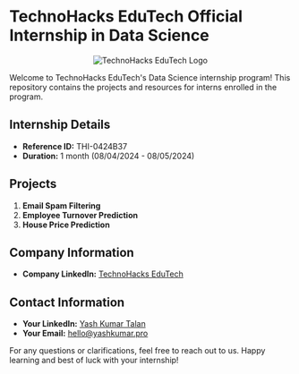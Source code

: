 # TechnoHacks EduTech Official Internship in Data Science

<div align="center">
  <img src="https://media.licdn.com/dms/image/C560BAQHbRc4KalclmA/company-logo_200_200/0/1676715857373?e=1724889600&v=beta&t=nJLfc1RKNxqN3d5fFIHyrnWrfsdve16qQpBapCnkr9Y" alt="TechnoHacks EduTech Logo">
</div>

Welcome to TechnoHacks EduTech's Data Science internship program! This repository contains the projects and resources for interns enrolled in the program.

## Internship Details
- **Reference ID:** THI-0424B37
- **Duration:** 1 month (08/04/2024 - 08/05/2024)

## Projects
1. **Email Spam Filtering**
2. **Employee Turnover Prediction**
3. **House Price Prediction**

## Company Information
- **Company LinkedIn:** [TechnoHacks EduTech](https://www.linkedin.com/company/technohacks-edutech)

## Contact Information
- **Your LinkedIn:** [Yash Kumar Talan](https://www.linkedin.com/yash-kumar-talan)
- **Your Email:** [hello@yashkumar.pro](mailto:hello@yashkumar.pro)

For any questions or clarifications, feel free to reach out to us. Happy learning and best of luck with your internship!

